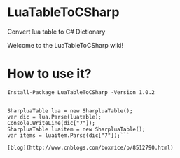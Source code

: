 # LuaTableToCSharp
Convert lua table to C# Dictionary


Welcome to the LuaTableToCSharp wiki!
# **How to use it?**
`Install-Package LuaTableToCSharp -Version 1.0.2`

```  string luatable = "{1=0,2=0,3=0,4=2,5={},6=0,7={1=118,s010GameConfig={s008wPayType=0,s009wCostType=0,s015dwReservedRule3=3,s015dwReservedRule2=0,s006ClubId=0,s010wCostValue=0,s010wCellScore=1,s014wPlayCountRule=10,s013wHadPlayCount=0,s010dwPlayRule=0,s010wSubGameID=114,s009wMaxScore=0,s015dwReservedRule1=0,s015sPrivateTableID=0},s006GameID=114},8=1}";

SharpluaTable lua = new SharpluaTable();
var dic = lua.Parse(luatable);
Console.WriteLine(dic["7"]);
SharpluaTable luaitem = new SharpluaTable();
var items = luaitem.Parse(dic["7"]);``` 

[blog](http://www.cnblogs.com/boxrice/p/8512790.html)
